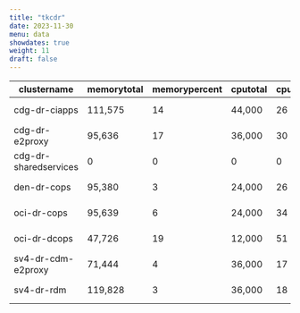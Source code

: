 ```yaml
---
title: "tkcdr"
date: 2023-11-30
menu: data
showdates: true
weight: 11
draft: false
---
```

<!--more-->
| clustername           | memorytotal | memorypercent | cputotal | cpupercent | nodecount | health             | message            |
| --------------------- | ----------- | ------------- | -------- | ---------- | --------- | ------------------ | ------------------ |
| cdg-dr-ciapps         |     111,575 |            14 |   44,000 |         26 |         7 | HEALTHY            | Cluster is healthy |
| cdg-dr-e2proxy        |      95,636 |            17 |   36,000 |         30 |         6 | HEALTHY            | Cluster is healthy |
| cdg-dr-sharedservices |           0 |             0 |        0 |          0 |         0 | HEALTH_UNSPECIFIED |                    |
| den-dr-cops           |      95,380 |             3 |   24,000 |         26 |         6 | HEALTHY            | Cluster is healthy |
| oci-dr-cops           |      95,639 |             6 |   24,000 |         34 |         6 | HEALTHY            | Cluster is healthy |
| oci-dr-dcops          |      47,726 |            19 |   12,000 |         51 |         3 | HEALTHY            | Cluster is healthy |
| sv4-dr-cdm-e2proxy    |      71,444 |             4 |   36,000 |         17 |         6 | HEALTHY            | Cluster is healthy |
| sv4-dr-rdm            |     119,828 |             3 |   36,000 |         18 |         6 | HEALTHY            | Cluster is healthy |
